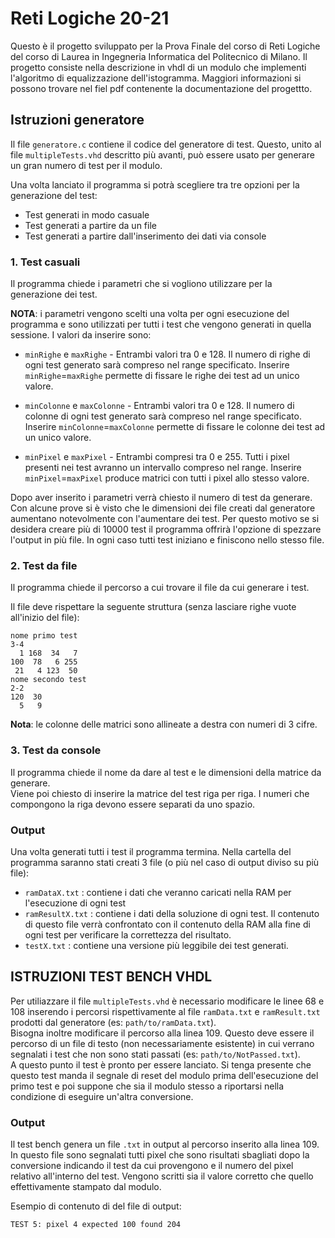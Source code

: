 # Reti Logiche 20-21
Questo è il progetto sviluppato per la Prova Finale del corso di Reti Logiche del corso di Laurea in Ingegneria Informatica del Politecnico di Milano.
Il progetto consiste nella descrizione in vhdl di un modulo che implementi l'algoritmo di equalizzazione dell'istogramma. Maggiori informazioni si possono trovare nel fiel pdf contenente la documentazione del progettto.

## Istruzioni generatore
Il file `generatore.c` contiene il codice del generatore di test. Questo, unito al file `multipleTests.vhd` descritto più avanti, può essere usato per generare un gran numero di test per il modulo.

Una volta lanciato il programma si potrà scegliere tra tre opzioni per la generazione del test:
- Test generati in modo casuale
- Test generati a partire da un file
- Test generati a partire dall'inserimento dei dati via console


### 1. Test casuali
Il programma chiede i parametri che si vogliono utilizzare per la generazione dei test.

**NOTA**: i parametri vengono scelti una volta per ogni esecuzione del programma e sono utilizzati per tutti i test che vengono generati in quella sessione.
I valori da inserire sono:

* `minRighe` e `maxRighe` - Entrambi valori tra 0 e 128. Il numero di righe di ogni test generato sarà compreso nel range specificato. Inserire `minRighe`=`maxRighe` permette di fissare le righe dei test ad un unico valore.

* `minColonne` e `maxColonne` - Entrambi valori tra 0 e 128. Il numero di colonne di ogni test generato sarà compreso nel range specificato. Inserire `minColonne`=`maxColonne` permette di fissare le colonne dei test ad un unico valore.

* `minPixel` e `maxPixel` - Entrambi compresi tra 0 e 255. Tutti i pixel presenti nei test avranno un intervallo compreso nel range. Inserire `minPixel`=`maxPixel` produce matrici con tutti i pixel allo stesso valore.

Dopo aver inserito i parametri verrà chiesto il numero di test da generare. Con alcune prove si è visto che le dimensioni dei file creati dal generatore aumentano notevolmente con l'aumentare dei test. Per questo motivo se si desidera creare più di 10000 test il programma offrirà l'opzione di spezzare l'output in più file. In ogni caso tutti test iniziano e finiscono nello stesso file.


### 2. Test da file
Il programma chiede il percorso a cui trovare il file da cui generare i test.

Il file deve rispettare la seguente struttura (senza lasciare righe vuote all'inizio del file):

    nome primo test
    3-4
      1 168  34   7
    100  78   6 255
     21   4 123  50
    nome secondo test
    2-2
    120  30
      5   9

**Nota**: le colonne delle matrici sono allineate a destra con numeri di 3 cifre.


### 3. Test da console
Il programma chiede il nome da dare al test e le dimensioni della matrice da generare.  
Viene poi chiesto di inserire la matrice del test riga per riga. I numeri che compongono la riga devono essere separati da uno spazio.



### Output
Una volta generati tutti i test il programma termina. Nella cartella del programma saranno stati creati 3 file (o più nel caso di output diviso su più file):
* `ramDataX.txt` : contiene i dati che veranno caricati nella RAM per l'esecuzione di ogni test
* `ramResultX.txt` : contiene i dati della soluzione di ogni test. Il contenuto di questo file verrà confrontato con il contenuto della RAM alla fine di ogni test per verificare la correttezza del risultato.
* `testX.txt` : contiene una versione più leggibile dei test generati.






## ISTRUZIONI TEST BENCH VHDL
Per utiliazzare il file `multipleTests.vhd` è necessario modificare le linee 68 e 108 inserendo i percorsi rispettivamente al file `ramData.txt` e `ramResult.txt` prodotti dal generatore (es: `path/to/ramData.txt`).  
Bisogna inoltre modificare il percorso alla linea 109. Questo deve essere il percorso di un file di testo (non necessariamente esistente) in cui verrano segnalati i test che non sono stati passati (es: `path/to/NotPassed.txt`).  
A questo punto il test è pronto per essere lanciato. Si tenga presente che questo test manda il segnale di reset del modulo prima dell'esecuzione del primo test e poi suppone che sia il modulo stesso a riportarsi nella condizione di eseguire un'altra conversione.

### Output
Il test bench genera un file `.txt` in output al percorso inserito alla linea 109. In questo file sono segnalati tutti pixel che sono risultati sbagliati dopo la conversione indicando il test da cui provengono e il numero del pixel relativo all'interno del test. Vengono scritti sia il valore corretto che quello effettivamente stampato dal modulo.

Esempio di contenuto di del file di output:

    TEST 5: pixel 4 expected 100 found 204
